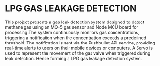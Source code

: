 # LPG GAS LEAKAGE DETECTION

This project presents a gas leak detection system designed to detect methane gas using an MQ-5 gas sensor and Node MCU board for processing.The system continuously monitors gas concentrations, triggering a notification when the concentration exceeds a predefined threshold. The notification is sent via the Pushbullet API service, providing real-time alerts to users on their mobile devices or computers. A Servo is used to represent the movement of the gas valve when triggered during leak detection. Hence forming a LPG gas leakage detection system.
